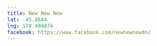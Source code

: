 ```yaml
---
title: New New New
lat: -45.8844
lng: 170.498874
facebook: https://www.facebook.com/newnewnewdn/
---
```

